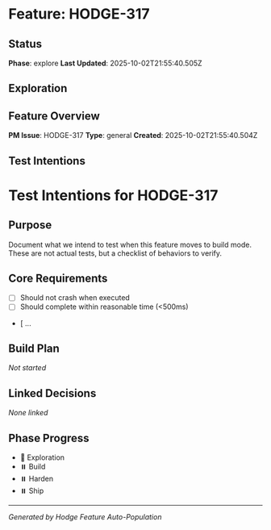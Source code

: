 # Feature: HODGE-317

## Status
**Phase**: explore
**Last Updated**: 2025-10-02T21:55:40.505Z

## Exploration
## Feature Overview
**PM Issue**: HODGE-317
**Type**: general
**Created**: 2025-10-02T21:55:40.504Z


## Test Intentions
# Test Intentions for HODGE-317

## Purpose
Document what we intend to test when this feature moves to build mode.
These are not actual tests, but a checklist of behaviors to verify.

## Core Requirements
- [ ] Should not crash when executed
- [ ] Should complete within reasonable time (<500ms)
- [ ...

## Build Plan
_Not started_

## Linked Decisions
_None linked_




## Phase Progress
- 🔄 Exploration
- ⏸️ Build
- ⏸️ Harden
- ⏸️ Ship

---
_Generated by Hodge Feature Auto-Population_
